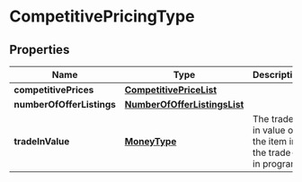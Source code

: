 
# CompetitivePricingType

## Properties
Name | Type | Description | Notes
------------ | ------------- | ------------- | -------------
**competitivePrices** | [**CompetitivePriceList**](CompetitivePriceList.md) |  | 
**numberOfOfferListings** | [**NumberOfOfferListingsList**](NumberOfOfferListingsList.md) |  | 
**tradeInValue** | [**MoneyType**](MoneyType.md) | The trade-in value of the item in the trade-in program. |  [optional]



